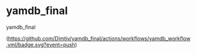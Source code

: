 # yamdb_final
yamdb_final

(https://github.com/Dimtiv/yamdb_final/actions/workflows/yamdb_workflow.yml/badge.svg?event=push)